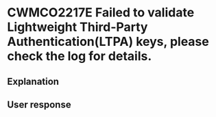 # CWMCO2217E Failed to validate Lightweight Third-Party Authentication(LTPA) keys, please check the log for details.

## Explanation

## User response
